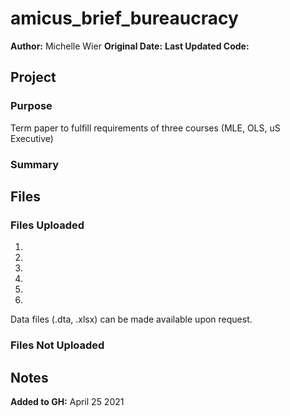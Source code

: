 # amicus_brief_bureaucracy

**Author:** Michelle Wier
**Original Date:**
**Last Updated Code:**

## Project
### Purpose 
Term paper to fulfill requirements of three courses (MLE, OLS, uS Executive)
### Summary

## Files
### Files Uploaded
1. 
2. 
3. 
4.
5.
6. 

Data files (.dta, .xlsx) can be made available upon request.
### Files Not Uploaded 

## Notes


**Added to GH:** April 25 2021
